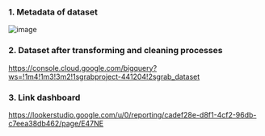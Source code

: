 ### 1. Metadata of dataset
![image](https://github.com/user-attachments/assets/bc3e53b4-00a8-422f-bd6b-8b397402da76)

### 2. Dataset after transforming and cleaning processes
https://console.cloud.google.com/bigquery?ws=!1m4!1m3!3m2!1sgrabproject-441204!2sgrab_dataset

### 3. Link dashboard
https://lookerstudio.google.com/u/0/reporting/cadef28e-d8f1-4cf2-96db-c7eea38db462/page/E47NE
